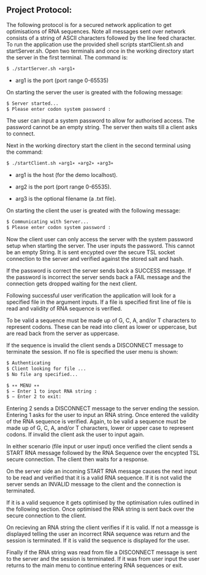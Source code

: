 ## Project Protocol:

The following protocol is for a secured network application to get optimisations of RNA sequences. Note all messages sent over network consists of a string of ASCII characters followed by the line feed character.
To run the application use the provided shell scripts startClient.sh and startServer.sh.
Open two terminals and once in the working directory start the server in the first terminal. The command is:
```bash 
$ ./startServer.sh ∗arg1∗ 
```
- arg1 is the port (port range 0-65535)

On starting the server the user is greated with the following message:


```bash 
$ Server started...
$ Please enter codon system password :
```

The user can input a system password to allow for authorised access. The password cannot be an empty string. The server then waits till a client asks to connect.

Next in the working directory start the client in the second terminal using the command:
```bash
$ ./startClient.sh ∗arg1∗ ∗arg2∗ ∗arg3∗
```
- arg1 is the host (for the demo localhost). 

- arg2 is the port (port range 0-65535). 

- arg3 is the optional filename (a .txt file).

On starting the client the user is greated with the following message:
```bash 
$ Communicating with Server...
$ Please enter codon system password :
```
Now the client user can only access the server with the system password setup when starting the server. The user inputs the password. This cannot be an empty String. It is sent encypted over the secure TSL socket connection to the server and verified against the stored salt and hash.

If the password is correct the server sends back a SUCCESS message. If the password is incorrect the server sends back a FAIL message and the connection gets dropped waiting for the next client.

Following successful user verification the application will look for a specified file in the argument inputs. If a file is specified first line of file is read and validity of RNA sequence is verified.

To be valid a sequence must be made up of G, C, A, and/or T characters to represent codons. These can be read into client as lower or uppercase, but are read back from the server as uppercase.

If the sequence is invalid the client sends a DISCONNECT message to terminate the session. If no file is specified the user menu is shown:
```bash 
$ Authenticating
$ Client looking for file ...
$ No file arg specified...

$ ∗∗ MENU ∗∗
$ − Enter 1 to input RNA string :
$ − Enter 2 to exit:
```

Entering 2 sends a DISCONNECT message to the server ending the session.
Entering 1 asks for the user to input an RNA string. Once entered the validity of the RNA sequence is verified. Again, to be valid a sequence must be made up of G, C, A, and/or T characters, lower or upper case to represent codons. If invalid the client ask the user to input again.


In either scenario (file input or user input) once verified the client sends a START RNA message followed by the RNA Sequence over the encypted TSL secure connection. The client then waits for a response.

On the server side an incoming START RNA message causes the next input to be read and verified that it is a valid RNA sequence. If it is not valid the server sends an INVALID message to the client and the connection is terminated.

If it is a valid sequence it gets optimised by the optimisation rules outlined in the following section. Once optimised the RNA string is sent back over the secure connection to the client.

On recieving an RNA string the client verifies if it is valid. If not a meassge is displayed telling the user an incorrect RNA sequence was return and the session is terminated. If it is valid the sequence is displayed for the user.

Finally if the RNA string was read from file a DISCONNECT message is sent to the server and the session is terminated. If it was from user input the user returns to the main menu to continue entering RNA sequences or exit.